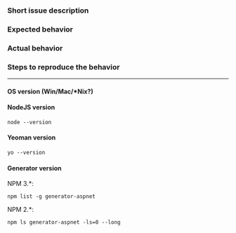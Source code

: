 ### Short issue description


### Expected behavior


### Actual behavior


### Steps to reproduce the behavior


----
#### OS version (Win/Mac/\*Nix?)


#### NodeJS version
```
node --version
```


#### Yeoman version
```
yo --version
```


#### Generator version
NPM 3.*:
```
npm list -g generator-aspnet
```
NPM 2.*:
```
npm ls generator-aspnet -ls=0 --long
```
